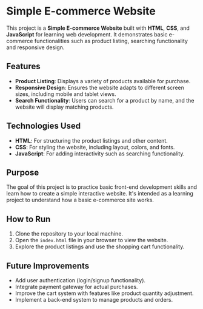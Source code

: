 # Simple E-commerce Website

This project is a **Simple E-commerce Website** built with **HTML**, **CSS**, and **JavaScript** for learning web development. It demonstrates basic e-commerce functionalities such as product listing, searching functionality and responsive design.

## Features
- **Product Listing**: Displays a variety of products available for purchase.
- **Responsive Design**: Ensures the website adapts to different screen sizes, including mobile and tablet views.
- **Search Functionality**: Users can search for a product by name, and the website will display matching products.

## Technologies Used
- **HTML**: For structuring the product listings and other content.
- **CSS**: For styling the website, including layout, colors, and fonts.
- **JavaScript**: For adding interactivity such as searching functionality.

## Purpose
The goal of this project is to practice basic front-end development skills and learn how to create a simple interactive website. It's intended as a learning project to understand how a basic e-commerce site works.

## How to Run
1. Clone the repository to your local machine.
2. Open the `index.html` file in your browser to view the website.
3. Explore the product listings and use the shopping cart functionality.

## Future Improvements
- Add user authentication (login/signup functionality).
- Integrate payment gateway for actual purchases.
- Improve the cart system with features like product quantity adjustment.
- Implement a back-end system to manage products and orders.

